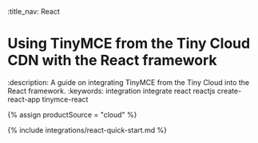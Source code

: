 :title_nav: React
# Using TinyMCE from the Tiny Cloud CDN with the React framework
:description: A guide on integrating TinyMCE from the Tiny Cloud into the React framework.
:keywords: integration integrate react reactjs create-react-app tinymce-react

{% assign productSource = "cloud" %}

{% include integrations/react-quick-start.md %}
